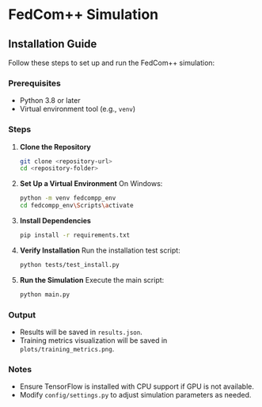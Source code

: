 # FedCom++ Simulation

## Installation Guide

Follow these steps to set up and run the FedCom++ simulation:

### Prerequisites
- Python 3.8 or later
- Virtual environment tool (e.g., `venv`)

### Steps

1. **Clone the Repository**
   ```bash
   git clone <repository-url>
   cd <repository-folder>
   ```

2. **Set Up a Virtual Environment**
   On Windows:
   ```bash
   python -m venv fedcompp_env
   cd fedcompp_env\Scripts\activate
   ```

3. **Install Dependencies**
   ```bash
   pip install -r requirements.txt
   ```

4. **Verify Installation**
   Run the installation test script:
   ```bash
   python tests/test_install.py
   ```

5. **Run the Simulation**
   Execute the main script:
   ```bash
   python main.py
   ```

### Output
- Results will be saved in `results.json`.
- Training metrics visualization will be saved in `plots/training_metrics.png`.

### Notes
- Ensure TensorFlow is installed with CPU support if GPU is not available.
- Modify `config/settings.py` to adjust simulation parameters as needed.
